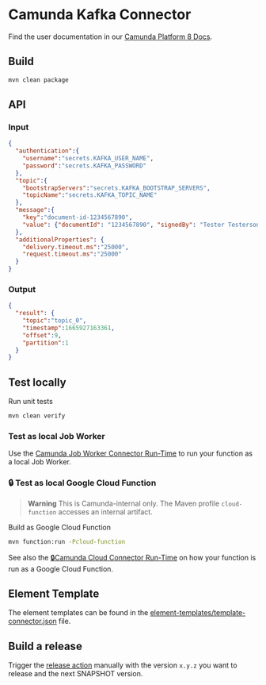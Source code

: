 # Camunda Kafka Connector

Find the user documentation in our [Camunda Platform 8 Docs](https://docs.camunda.io/docs/components/integration-framework/connectors/out-of-the-box-connectors/available-connectors-overview).

## Build

```bash
mvn clean package
```

## API

### Input

```json
{
  "authentication":{
    "username":"secrets.KAFKA_USER_NAME",
    "password":"secrets.KAFKA_PASSWORD"
  },
  "topic":{
    "bootstrapServers":"secrets.KAFKA_BOOTSTRAP_SERVERS",
    "topicName":"secrets.KAFKA_TOPIC_NAME"
  },
  "message":{
    "key":"document-id-1234567890",
    "value": {"documentId": "1234567890", "signedBy": "Tester Testerson", "contentBase64": "Q2FtdW5kYSBLYWZrYSBDb25uZWN0b3I="}
  },
  "additionalProperties": {
    "delivery.timeout.ms":"25000",
    "request.timeout.ms":"25000"
  }
}
```

### Output

```json
{
  "result": {
    "topic":"topic_0",
    "timestamp":1665927163361,
    "offset":9,
    "partition":1
  }
}
```

## Test locally

Run unit tests

```bash
mvn clean verify
```

### Test as local Job Worker

Use the [Camunda Job Worker Connector Run-Time](https://github.com/camunda/connector-framework/tree/main/runtime-job-worker) to run your function as a local Job Worker.

### :lock: Test as local Google Cloud Function

> **Warning**
> This is Camunda-internal only. The Maven profile `cloud-function` accesses an internal artifact.

Build as Google Cloud Function

```bash
mvn function:run -Pcloud-function
```

See also the [:lock:Camunda Cloud Connector Run-Time](https://github.com/camunda/connector-runtime-cloud) on how your function
is run as a Google Cloud Function.

## Element Template

The element templates can be found in the [element-templates/template-connector.json](element-templates/template-connector.json) file.

## Build a release

Trigger the [release action](./.github/workflows/RELEASE.yml) manually with the version `x.y.z` you want to release and the next SNAPSHOT version.
